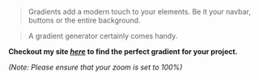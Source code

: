 > Gradients add a modern touch to your elements. Be it your navbar, buttons or the entire background.

> A gradient generator certainly comes handy.

**Checkout my site [_here_](https://okay-head.github.io/Gradient-generator/) to find the perfect gradient for your project.**

_(Note: Please ensure that your zoom is set to 100%)_

